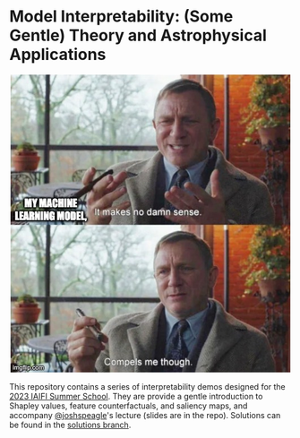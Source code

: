 # Model Interpretability: (Some Gentle) Theory and Astrophysical Applications

<p align="center">
  <img src="./images/img1.jpeg">
</p>

This repository contains a series of interpretability demos designed for the [2023 IAIFI Summer School](https://iaifi.org/phd-summer-school.html). They are provide a gentle introduction to Shapley values, feature counterfactuals, and saliency maps, and accompany [@joshspeagle](github.com/joshspeagle)'s lecture (slides are in the repo). Solutions can be found in the [solutions branch](https://github.com/alexandergagliano/InterpretabilityDemos/blob/solutions).
